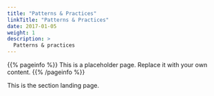 ```yaml
---
title: "Patterns & Practices"
linkTitle: "Patterns & Practices"
date: 2017-01-05
weight: 1
description: >
  Patterns & practices
---
```


{{% pageinfo %}}
This is a placeholder page. Replace it with your own content.
{{% /pageinfo %}}

This is the section landing page.
